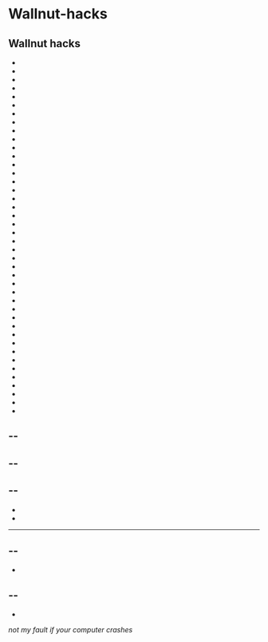 # Wallnut-hacks
Wallnut hacks
-
-
-
-
-
-
-
-
-
-
-
-
-
-
-
-
-
-
-
-
-
-
-
-
-
-
-
-
-
-
-
-

-
-
-
-
-
-
-
-
-
-
-
--
-
--
--
--
-
-
-
---
--
--
-
--
-
-
















































*not my fault if your computer crashes*

